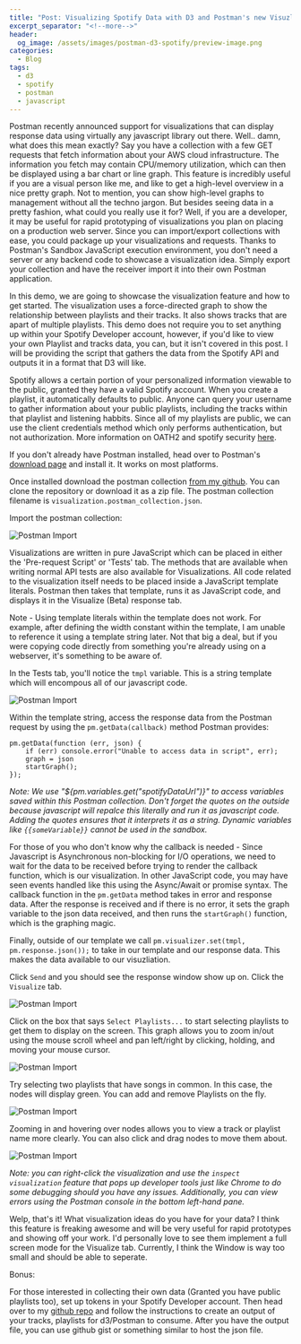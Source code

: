 ```yaml
---
title: "Post: Visualizing Spotify Data with D3 and Postman's new Visuzliation Feature"
excerpt_separator: "<!--more-->"
header:
  og_image: /assets/images/postman-d3-spotify/preview-image.png
categories:
  - Blog
tags:
  - d3
  - spotify
  - postman
  - javascript
---
```


Postman recently announced support for visualizations that can display response data using virtually any javascript library out there. Well.. damn, what does this mean exactly? Say you have a collection with a few GET requests that fetch information about your AWS cloud infrastructure. The information you fetch may contain CPU/memory utilization, which can then be displayed using a bar chart or line graph. This feature is incredibly useful if you are a visual person like me, and like to get a high-level overview in a nice pretty graph. Not to mention, you can show high-level graphs to management without all the techno jargon. But besides seeing data in a pretty fashion, what could you really use it for? Well, if you are a developer, it may be useful for rapid prototyping of visualizations you plan on placing on a production web server. Since you can import/export collections with ease, you could package up your visualizations and requests. Thanks to Postman's Sandbox JavaScript execution environment, you don't need a server or any backend code to showcase a visualization idea. Simply export your collection and have the receiver import it into their own Postman application.  

In this demo, we are going to showcase the visualization feature and how to get started. The visualization uses a force-directed graph to show the relationship between playlists and their tracks. It also shows tracks that are apart of multiple playlists. This demo does not require you to set anything up within your Spotify Developer account, however, if you'd like to view your own Playlist and tracks data, you can, but it isn't covered in this post. I will be providing the script that gathers the data from the Spotify API and outputs it in a format that D3 will like. 

<!--more-->

Spotify allows a certain portion of your personalized information viewable to the public, granted they have a valid Spotify account. When you create a playlist, it automatically defaults to public. Anyone can query your username to gather information about your public playlists, including the tracks within that playlist and listening habbits. Since all of my playlists are public, we can use the client credentials method which only performs authentication, but not authorization. More information on OATH2 and spotify security [here][auth-flows].

If you don't already have Postman installed, head over to Postman's [download page][postman-download] and install it. It works on most platforms. 

Once installed download the postman collection [from my github][d3-spotify-github]. You can clone the repository or download it as a zip file. The postman collection filename is `visualization.postman_collection.json`.

Import the postman collection:

![Postman Import](/assets/images/postman-d3-spotify/import.png)

Visualizations are written in pure JavaScript which can be placed in either the 'Pre-request Script' or 'Tests' tab. The methods that are available when writing normal API tests are also available for Visualizations. All code related to the visualization itself needs to be placed inside a JavaScript template literals. Postman then takes that template, runs it as JavaScript code, and displays it in the Visualize (Beta) response tab. 

Note - Using template literals within the template does not work. For example, after defining the width constant within the template, I am unable to reference it using a template string later. Not that big a deal, but if you were copying code directly from something you're already using on a webserver, it's something to be aware of. 

In the Tests tab, you'll notice the `tmpl` variable. This is a string template which will encompous all of our javascript code.

![Postman Import](/assets/images/postman-d3-spotify/tests.png)


Within the template string, access the response data from the Postman request by using the `pm.getData(callback)` method Postman provides:

```
pm.getData(function (err, json) {
    if (err) console.error("Unable to access data in script", err);
    graph = json
    startGraph();
});
```

_Note: We use "${pm.variables.get("spotifyDataUrl")}" to access variables saved within this Postman collection. Don't forget the quotes on the outside because javascript will repalce this literally and run it as javascript code. Adding the quotes ensures that it interprets it as a string. Dynamic variables like `{{someVariable}}` cannot be used in the sandbox._

For those of you who don't know why the callback is needed - Since Javascript is Asynchronous non-blocking for I/O operations, we need to wait for the data to be received before trying to render the callback function, which is our visualization. In other JavaScript code, you may have seen events handled like this using the Async/Await or promise syntax. The callback function in the `pm.getData` method takes in error and response data. After the response is received and if there is no error, it sets the graph variable to the json data received, and then runs the `startGraph()` function, which is the graphing magic. 

Finally, outside of our template we call `pm.visualizer.set(tmpl, pm.response.json());` to take in our template and our response data. This makes the data available to our visuzliation. 

Click `Send` and you should see the response window show up on. Click the `Visualize` tab. 

![Postman Import](/assets/images/postman-d3-spotify/resp.png)

Click on the box that says `Select Playlists...` to start selecting playlists to get them to display on the screen. This graph allows you to zoom in/out using the mouse scroll wheel and pan left/right by clicking, holding, and moving your mouse cursor. 

![Postman Import](/assets/images/postman-d3-spotify/d3-select-playlists.png)

Try selecting two playlists that have songs in common. In this case, the nodes will display green. You can add and remove Playlists on the fly.

![Postman Import](/assets/images/postman-d3-spotify/viz-response.png)

Zooming in and hovering over nodes allows you to view a track or playlist name more clearly. You can also click and drag nodes to move them about. 

![Postman Import](/assets/images/postman-d3-spotify/zoomed-viz.png)

_Note: you can right-click the visualization and use the `inspect visualization` feature that pops up developer tools just like Chrome to do some debugging should you have any issues. Additionally, you can view errors using the Postman console in the bottom left-hand pane._ 

Welp, that's it! What visualization ideas do you have for your data? I think this feature is freaking awesome and will be very useful for rapid prototypes and showing off your work. I'd personally love to see them implement a full screen mode for the Visualize tab. Currently, I think the Window is way too small and should be able to seperate. 

Bonus:

For those interested in collecting their own data (Granted you have public playlists too), set up tokens in your Spotify Developer account. Then head over to my [github repo][d3-spotify-github] and follow the instructions to create an output of your tracks, playlists for d3/Postman to consume. After you have the output file, you can use github gist or something similar to host the json file. 


[postman-download]: https://www.getpostman.com/downloads/

[d3-spotify-github]: https://github.com/kirbocannon/d3-spotify

[auth-flows]: https://developer.spotify.com/documentation/general/guides/authorization-guide/#client-credentials-flow`